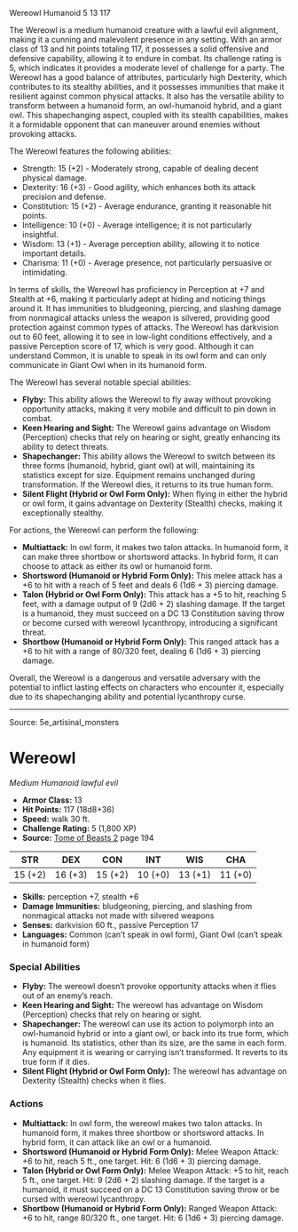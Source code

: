 <MonsterName/>Wereowl</MonsterName>
<CreatureType/>Humanoid</CreatureType>
<CR/>5</CR>
<AC/>13</AC>
<HP/>117</HP>
<summary>The Wereowl is a medium humanoid creature with a lawful evil alignment, making it a cunning and malevolent presence in any setting. With an armor class of 13 and hit points totaling 117, it possesses a solid offensive and defensive capability, allowing it to endure in combat. Its challenge rating is 5, which indicates it provides a moderate level of challenge for a party. The Wereowl has a good balance of attributes, particularly high Dexterity, which contributes to its stealthy abilities, and it possesses immunities that make it resilient against common physical attacks. It also has the versatile ability to transform between a humanoid form, an owl-humanoid hybrid, and a giant owl. This shapechanging aspect, coupled with its stealth capabilities, makes it a formidable opponent that can maneuver around enemies without provoking attacks.</summary>

<detail>

The Wereowl features the following abilities: 

- Strength: 15 (+2) - Moderately strong, capable of dealing decent physical damage.
- Dexterity: 16 (+3) - Good agility, which enhances both its attack precision and defense.
- Constitution: 15 (+2) - Average endurance, granting it reasonable hit points.
- Intelligence: 10 (+0) - Average intelligence; it is not particularly insightful.
- Wisdom: 13 (+1) - Average perception ability, allowing it to notice important details.
- Charisma: 11 (+0) - Average presence, not particularly persuasive or intimidating.

In terms of skills, the Wereowl has proficiency in Perception at +7 and Stealth at +6, making it particularly adept at hiding and noticing things around it. It has immunities to bludgeoning, piercing, and slashing damage from nonmagical attacks unless the weapon is silvered, providing good protection against common types of attacks. The Wereowl has darkvision out to 60 feet, allowing it to see in low-light conditions effectively, and a passive Perception score of 17, which is very good. Although it can understand Common, it is unable to speak in its owl form and can only communicate in Giant Owl when in its humanoid form.

The Wereowl has several notable special abilities:

- **Flyby:** This ability allows the Wereowl to fly away without provoking opportunity attacks, making it very mobile and difficult to pin down in combat.
- **Keen Hearing and Sight:** The Wereowl gains advantage on Wisdom (Perception) checks that rely on hearing or sight, greatly enhancing its ability to detect threats.
- **Shapechanger:** This ability allows the Wereowl to switch between its three forms (humanoid, hybrid, giant owl) at will, maintaining its statistics except for size. Equipment remains unchanged during transformation. If the Wereowl dies, it returns to its true human form.
- **Silent Flight (Hybrid or Owl Form Only):** When flying in either the hybrid or owl form, it gains advantage on Dexterity (Stealth) checks, making it exceptionally stealthy.

For actions, the Wereowl can perform the following:

- **Multiattack:** In owl form, it makes two talon attacks. In humanoid form, it can make three shortbow or shortsword attacks. In hybrid form, it can choose to attack as either its owl or humanoid form.
- **Shortsword (Humanoid or Hybrid Form Only):** This melee attack has a +6 to hit with a reach of 5 feet and deals 6 (1d6 + 3) piercing damage.
- **Talon (Hybrid or Owl Form Only):** This attack has a +5 to hit, reaching 5 feet, with a damage output of 9 (2d6 + 2) slashing damage. If the target is a humanoid, they must succeed on a DC 13 Constitution saving throw or become cursed with wereowl lycanthropy, introducing a significant threat.
- **Shortbow (Humanoid or Hybrid Form Only):** This ranged attack has a +6 to hit with a range of 80/320 feet, dealing 6 (1d6 + 3) piercing damage.

Overall, the Wereowl is a dangerous and versatile adversary with the potential to inflict lasting effects on characters who encounter it, especially due to its shapechanging ability and potential lycanthropy curse.</detail>



---

Source: 5e_artisinal_monsters

# Wereowl

*Medium* *Humanoid* *lawful evil*

- **Armor Class:** 13
- **Hit Points:** 117 (18d8+36)
- **Speed:** walk 30 ft.
- **Challenge Rating:** 5 (1,800 XP)
- **Source:** [Tome of Beasts 2](https://koboldpress.com/kpstore/product/tome-of-beasts-2-for-5th-edition) page 194

| STR | DEX | CON | INT | WIS | CHA |
| --- | --- | --- | --- | --- | --- |
| 15 (+2) | 16 (+3) | 15 (+2) | 10 (+0) | 13 (+1) | 11 (+0) |

- **Skills:** perception +7, stealth +6
- **Damage Immunities:** bludgeoning, piercing, and slashing from nonmagical attacks not made with silvered weapons
- **Senses:** darkvision 60 ft., passive Perception 17
- **Languages:** Common (can’t speak in owl form), Giant Owl (can’t speak in humanoid form)

### Special Abilities

- **Flyby:** The wereowl doesn’t provoke opportunity attacks when it flies out of an enemy’s reach.
- **Keen Hearing and Sight:** The wereowl has advantage on Wisdom (Perception) checks that rely on hearing or sight.
- **Shapechanger:** The wereowl can use its action to polymorph into an owl-humanoid hybrid or into a giant owl, or back into its true form, which is humanoid. Its statistics, other than its size, are the same in each form. Any equipment it is wearing or carrying isn’t transformed. It reverts to its true form if it dies.
- **Silent Flight (Hybrid or Owl Form Only):** The wereowl has advantage on Dexterity (Stealth) checks when it flies.

### Actions

- **Multiattack:** In owl form, the wereowl makes two talon attacks. In humanoid form, it makes three shortbow or shortsword attacks. In hybrid form, it can attack like an owl or a humanoid.
- **Shortsword (Humanoid or Hybrid Form Only):** Melee Weapon Attack: +6 to hit, reach 5 ft., one target. Hit: 6 (1d6 + 3) piercing damage.
- **Talon (Hybrid or Owl Form Only):** Melee Weapon Attack: +5 to hit, reach 5 ft., one target. Hit: 9 (2d6 + 2) slashing damage. If the target is a humanoid, it must succeed on a DC 13 Constitution saving throw or be cursed with wereowl lycanthropy.
- **Shortbow (Humanoid or Hybrid Form Only):** Ranged Weapon Attack: +6 to hit, range 80/320 ft., one target. Hit: 6 (1d6 + 3) piercing damage.




